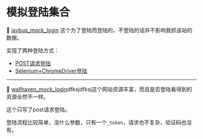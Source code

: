 # 模拟登陆集合

🔞 [javbus_mock_login](https://github.com/Achang0121/MockLogin/tree/main/javbus_mock_login) 这个为了登陆而登陆的，不登陆的话并不影响我抓该站的数据。

实现了两种登陆方式：

- [POST请求登陆](https://github.com/Achang0121/MockLogin/blob/main/javbus_mock_login/javbus_login_normal.py)
- [Selenium+ChromeDriver登陆](https://github.com/Achang0121/MockLogin/blob/main/javbus_mock_login/javbus_login_selenium_chromedriver.py)

---
👀 [wallhaven_mock_login](https://github.com/Achang0121/MockLogin/blob/main/wallhaven_mock_login/login.py)dfksjdfksj这个网站资源丰富，而且是否登陆看得到的资源全然不一样。

这个只写了post请求登陆。

登陆流程比较简单，没什么参数，只有一个`_token`，请求也不复杂，验证码也没有。
